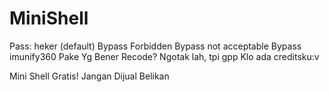 # MiniShell
Pass: heker (default)
Bypass Forbidden
Bypass not acceptable
Bypass imunify360
Pake Yg Bener
Recode? Ngotak lah, tpi gpp Klo ada creditsku:v

Mini Shell Gratis! Jangan Dijual Belikan
